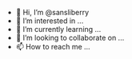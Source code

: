 - 👋 Hi, I’m @sansliberry
- 👀 I’m interested in ...
- 🌱 I’m currently learning ...
- 💞️ I’m looking to collaborate on ...
- 📫 How to reach me ...

<!---
sansliberry/sansliberry is a ✨ special ✨ repository because its `README.md` (this file) appears on your GitHub profile.
You can click the Preview link to take a look at your changes.
--->
